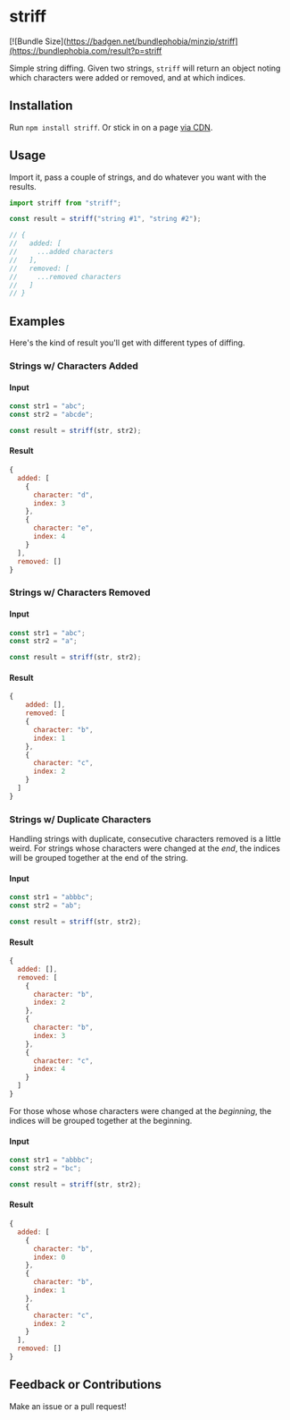 # striff

[![Bundle Size](https://badgen.net/bundlephobia/minzip/striff](https://bundlephobia.com/result?p=striff

Simple string diffing. Given two strings, `striff` will return an object noting which characters were added or removed, and at which indices.

## Installation

Run `npm install striff`. Or stick in on a page [via CDN](https://unpkg.com/striff).

## Usage

Import it, pass a couple of strings, and do whatever you want with the results.

```js
import striff from "striff";

const result = striff("string #1", "string #2");

// {
//   added: [
//     ...added characters
//   ],
//   removed: [
//     ...removed characters
//   ]
// }
```

## Examples

Here's the kind of result you'll get with different types of diffing.

### Strings w/ Characters Added

#### Input

```js
const str1 = "abc";
const str2 = "abcde";

const result = striff(str, str2);
```

#### Result

```js
{
  added: [
    {
      character: "d",
      index: 3
    },
    {
      character: "e",
      index: 4
    }
  ],
  removed: []
}
```

### Strings w/ Characters Removed

#### Input

```js
const str1 = "abc";
const str2 = "a";

const result = striff(str, str2);
```

#### Result

```js
{
    added: [],
    removed: [
    {
      character: "b",
      index: 1
    },
    {
      character: "c",
      index: 2
    }
  ]
}
```

### Strings w/ Duplicate Characters

Handling strings with duplicate, consecutive characters removed is a little weird. For strings whose characters were changed at the _end_, the indices will be grouped together at the end of the string.

#### Input

```js
const str1 = "abbbc";
const str2 = "ab";

const result = striff(str, str2);
```

#### Result

```js
{
  added: [],
  removed: [
    {
      character: "b",
      index: 2
    },
    {
      character: "b",
      index: 3
    },
    {
      character: "c",
      index: 4
    }
  ]
}
```

For those whose whose characters were changed at the _beginning_, the indices will be grouped together at the beginning.

#### Input

```js
const str1 = "abbbc";
const str2 = "bc";

const result = striff(str, str2);
```

#### Result

```js
{
  added: [
    {
      character: "b",
      index: 0
    },
    {
      character: "b",
      index: 1
    },
    {
      character: "c",
      index: 2
    }
  ],
  removed: []
}
```

## Feedback or Contributions

Make an issue or a pull request!
